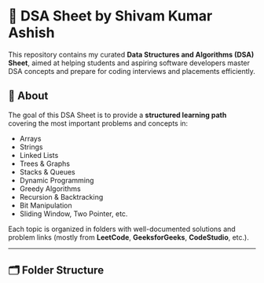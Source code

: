 # 📘 DSA Sheet by Shivam Kumar Ashish

This repository contains my curated **Data Structures and Algorithms (DSA) Sheet**, aimed at helping students and aspiring software developers master DSA concepts and prepare for coding interviews and placements efficiently.

## 📌 About


The goal of this DSA Sheet is to provide a **structured learning path** covering the most important problems and concepts in:

- Arrays
- Strings
- Linked Lists
- Trees & Graphs
- Stacks & Queues
- Dynamic Programming
- Greedy Algorithms
- Recursion & Backtracking
- Bit Manipulation
- Sliding Window, Two Pointer, etc.

Each topic is organized in folders with well-documented solutions and problem links (mostly from **LeetCode**, **GeeksforGeeks**, **CodeStudio**, etc.).

---

## 🗂️ Folder Structure

